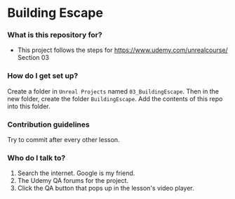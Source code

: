 # Building Escape #

### What is this repository for? ###

* This project follows the steps for https://www.udemy.com/unrealcourse/ Section 03

### How do I get set up? ###

Create a folder in `Unreal Projects` named `03_BuildingEscape`. Then in the new folder, create the folder `BuildingEscape`. Add the contents of this repo into this folder.

### Contribution guidelines ###

Try to commit after every other lesson.

### Who do I talk to? ###

1. Search the internet. Google is my friend.
2. The Udemy QA forums for the project.
3. Click the QA button that pops up in the lesson's video player.